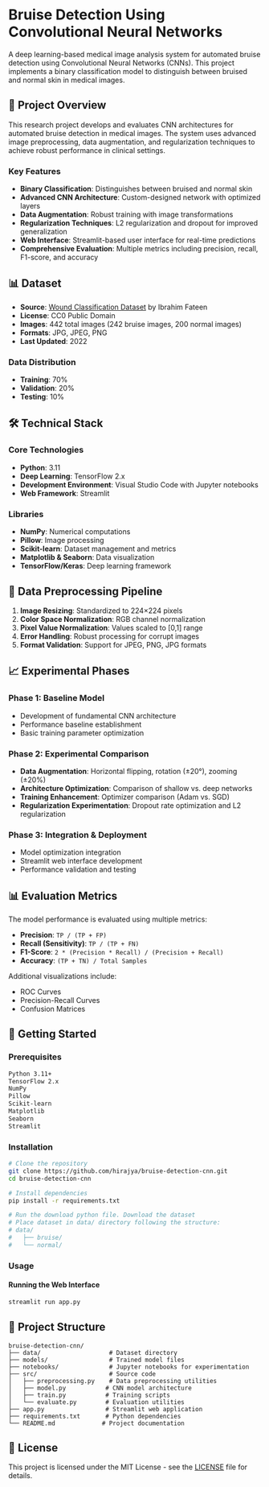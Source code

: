 # Bruise Detection Using Convolutional Neural Networks

A deep learning-based medical image analysis system for automated bruise detection using Convolutional Neural Networks (CNNs). This project implements a binary classification model to distinguish between bruised and normal skin in medical images.

## 🔬 Project Overview

This research project develops and evaluates CNN architectures for automated bruise detection in medical images. The system uses advanced image preprocessing, data augmentation, and regularization techniques to achieve robust performance in clinical settings.

### Key Features

- **Binary Classification**: Distinguishes between bruised and normal skin
- **Advanced CNN Architecture**: Custom-designed network with optimized layers
- **Data Augmentation**: Robust training with image transformations
- **Regularization Techniques**: L2 regularization and dropout for improved generalization
- **Web Interface**: Streamlit-based user interface for real-time predictions
- **Comprehensive Evaluation**: Multiple metrics including precision, recall, F1-score, and accuracy

## 📊 Dataset

- **Source**: [Wound Classification Dataset](https://www.kaggle.com/datasets/ibrahimfateen/wound-classification) by Ibrahim Fateen
- **License**: CC0 Public Domain
- **Images**: 442 total images (242 bruise images, 200 normal images)
- **Formats**: JPG, JPEG, PNG
- **Last Updated**: 2022

### Data Distribution
- **Training**: 70%
- **Validation**: 20% 
- **Testing**: 10%

## 🛠️ Technical Stack

### Core Technologies
- **Python**: 3.11
- **Deep Learning**: TensorFlow 2.x
- **Development Environment**: Visual Studio Code with Jupyter notebooks
- **Web Framework**: Streamlit

### Libraries
- **NumPy**: Numerical computations
- **Pillow**: Image processing
- **Scikit-learn**: Dataset management and metrics
- **Matplotlib & Seaborn**: Data visualization
- **TensorFlow/Keras**: Deep learning framework

## 🔄 Data Preprocessing Pipeline

1. **Image Resizing**: Standardized to 224×224 pixels
2. **Color Space Normalization**: RGB channel normalization
3. **Pixel Value Normalization**: Values scaled to [0,1] range
4. **Error Handling**: Robust processing for corrupt images
5. **Format Validation**: Support for JPEG, PNG, JPG formats

## 📈 Experimental Phases

### Phase 1: Baseline Model
- Development of fundamental CNN architecture
- Performance baseline establishment
- Basic training parameter optimization

### Phase 2: Experimental Comparison
- **Data Augmentation**: Horizontal flipping, rotation (±20°), zooming (±20%)
- **Architecture Optimization**: Comparison of shallow vs. deep networks
- **Training Enhancement**: Optimizer comparison (Adam vs. SGD)
- **Regularization Experimentation**: Dropout rate optimization and L2 regularization

### Phase 3: Integration & Deployment
- Model optimization integration
- Streamlit web interface development
- Performance validation and testing

## 📊 Evaluation Metrics

The model performance is evaluated using multiple metrics:

- **Precision**: `TP / (TP + FP)`
- **Recall (Sensitivity)**: `TP / (TP + FN)`
- **F1-Score**: `2 * (Precision * Recall) / (Precision + Recall)`
- **Accuracy**: `(TP + TN) / Total Samples`

Additional visualizations include:
- ROC Curves
- Precision-Recall Curves  
- Confusion Matrices

## 🚀 Getting Started

### Prerequisites
```bash
Python 3.11+
TensorFlow 2.x
NumPy
Pillow
Scikit-learn
Matplotlib
Seaborn
Streamlit
```

### Installation
```bash
# Clone the repository
git clone https://github.com/hirajya/bruise-detection-cnn.git
cd bruise-detection-cnn

# Install dependencies
pip install -r requirements.txt

# Run the download python file. Download the dataset
# Place dataset in data/ directory following the structure:
# data/
#   ├── bruise/
#   └── normal/
```

### Usage

#### Running the Web Interface
```bash
streamlit run app.py
```

## 📁 Project Structure
```
bruise-detection-cnn/
├── data/                   # Dataset directory
├── models/                 # Trained model files
├── notebooks/              # Jupyter notebooks for experimentation
├── src/                    # Source code
│   ├── preprocessing.py    # Data preprocessing utilities
│   ├── model.py           # CNN model architecture
│   ├── train.py           # Training scripts
│   └── evaluate.py        # Evaluation utilities
├── app.py                 # Streamlit web application
├── requirements.txt       # Python dependencies
└── README.md             # Project documentation
```


## 📄 License

This project is licensed under the MIT License - see the [LICENSE](LICENSE) file for details.

